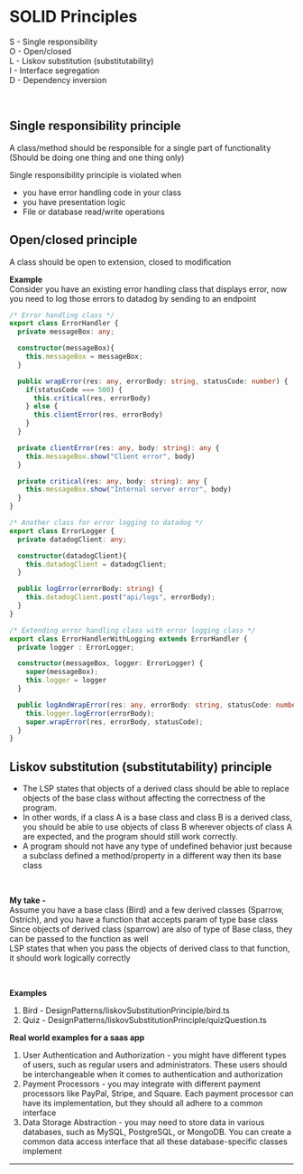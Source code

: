 # SOLID Principles

S - Single responsibility    
O - Open/closed    
L - Liskov substitution (substitutability)   
I - Interface segregation   
D - Dependency inversion  

<br/>

## Single responsibility principle 
 A class/method should be responsible for a single part of functionality (Should be doing one thing and one thing only)

Single responsibility principle is violated when 
* you have error handling code in your class
* you have presentation logic
* File or database read/write operations

## Open/closed principle 
A class should be open to extension, closed to modification 

**Example**    
Consider you have an existing error handling class that displays error, now you need to log those errors to datadog by sending to an endpoint

```typescript
/* Error handling class */
export class ErrorHandler {
  private messageBox: any;

  constructor(messageBox){
    this.messageBox = messageBox;
  }

  public wrapError(res: any, errorBody: string, statusCode: number) {
    if(statusCode === 500) {
      this.critical(res, errorBody)
    } else {
      this.clientError(res, errorBody)
    }
  }

  private clientError(res: any, body: string): any {
    this.messageBox.show("Client error", body)
  }

  private critical(res: any, body: string): any {
    this.messageBox.show("Internal server error", body)
  }
}

/* Another class for error logging to datadog */
export class ErrorLogger {
  private datadogClient: any;

  constructor(datadogClient){
    this.datadogClient = datadogClient;
  }

  public logError(errorBody: string) {
    this.datadogClient.post("api/logs", errorBody);
  }
}

/* Extending error handling class with error logging class */
export class ErrorHandlerWithLogging extends ErrorHandler {
  private logger : ErrorLogger;

  constructor(messageBox, logger: ErrorLogger) {
    super(messageBox);
    this.logger = logger
  }

  public logAndWrapError(res: any, errorBody: string, statusCode: number) {
    this.logger.logError(errorBody);
    super.wrapError(res, errorBody, statusCode);
  }
}
```

## Liskov substitution (substitutability) principle 

* The LSP states that objects of a derived class should be able to replace objects of the base class without affecting the correctness of the program.
* In other words, if a class A is a base class and class B is a derived class, you should be able to use objects of class B wherever objects of class A are expected, and the program should still work correctly.
* A program should not have any type of undefined behavior just because a subclass defined a method/property in a different way then its base class

<br/>

**My take -**      
Assume you have a base class (Bird) and a few derived classes (Sparrow, Ostrich), and you have a function that accepts param of type base class
Since objects of derived class (sparrow) are also of type of Base class, they can be passed to the function as well   
LSP states that when you pass the objects of derived class to that function, it should work logically correctly

<br/>

**Examples**
1. Bird - DesignPatterns/liskovSubstitutionPrinciple/bird.ts
2. Quiz - DesignPatterns/liskovSubstitutionPrinciple/quizQuestion.ts

**Real world examples for a saas app**
1. User Authentication and Authorization - you might have different types of users, such as regular users and administrators. These users should be interchangeable when it comes to authentication and authorization
2. Payment Processors - you may integrate with different payment processors like PayPal, Stripe, and Square. Each payment processor can have its implementation, but they should all adhere to a common interface
3. Data Storage Abstraction - you may need to store data in various databases, such as MySQL, PostgreSQL, or MongoDB. You can create a common data access interface that all these database-specific classes implement

---
<!-- # Design Patterns

* Design patterns are typical solutions to common problems in software design
* Design patterns act as blue prints and can be customised to solve software problems
* Design patterns define a common language to helps your team communicate more efficiently

<br/>

---



## Types of design patterns

* [Creational Patterns](#creational-patterns)
    * [Factory](#factory)
    * [Abstract factory](#abstract-factory)
    * [Builder](#builder)
    * [Prototype](#prototype)
    * [Singleton](#singleton)
* [Structural Patterns](#structural-patterns)
    * [Adapter](#adapter)
    * [Bridge](#bridge)
    * [Composite](#composite)
    * [Decorator](#decorator)
* [Behavioural Patterns](#behavioural-patterns)
    * [Chain of responsibility](#chain-of-responsibility)
    * [Iterator](#iterator)
    * [Mediator](#mediator)
    * [State](#state)
    * [Visitor](#visitor)
    * [Observer](#observer)
    * [Strategy](#strategy)

<br/>
<br/>

---

## Creational Patterns

> These patterns provide object creation mechanism which maximizes flexibility and reuse of code


## Factory

aka Virtual Constructor

<br/>


## Abstract factory

<br/>


## Builder

<br/>


## Prototype

<br/>


## Singleton

<br/>



<br/>
<br/>


---

## Structural Patterns

> These patterns explain how to assemble objects and classes into larger structures, while keeping these structures flexibile and efficient


## Adapter

<br/>


## Bridge

<br/>


## Composite

<br/>


## Decorator

<br/>


<br/>
<br/>


---

## Behavioural Patterns

> These patterns are concerned with algorithm and assignment of responsibiliteis between objects


## Chain of responsibility

<br/>


## Iterator

<br/>


## Mediator

<br/>


## State

<br/>


## Visitor

<br/>


## Observer

<br/>


## Strategy

<br/>


<br/>
<br/>


---

## Relations among patterns -->